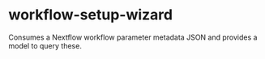 # workflow-setup-wizard
Consumes a Nextflow workflow parameter metadata JSON and provides a model to query these.
